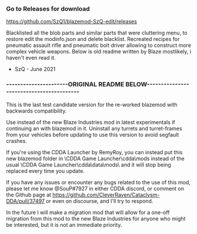 ### Go to Releases for download
https://github.com/SzQ1/blazemod-SzQ-edit/releases

Blacklisted all the blob parts and similar parts that were cluttering menu, to restore edit the modinfo.json and delete blacklist.
Recreated recipes for pneumatic assault rifle and pneumatic bolt driver allowing to construct more complex vehicle weapons.
Below is old readme written by Blaze mostlikely, i haven't even read it.
- SzQ - June 2021
### ----------------------ORIGINAL README BELOW-----------------------------------------

This is the last test candidate version for the re-worked blazemod with backwards compatibility. 

Use instead of the new Blaze Industries mod in latest experimentals if continuing an with blazemod in it. Uninstall any turrets and turret-frames from 
your vehicles before updating to use this version to avoid segfault crashes.

If you're using the CDDA Launcher by RemyRoy, you can instead put this new blazemod folder in \CDDA Game Launcher\cdda\mods instead of the usual
\CDDA Game Launcher\cdda\data\mods\ and it will stop being replaced every time you update.

If you have any issues or encounter any bugs related to the use of this mod, please let me know @SouP#7927 in either CDDA discord, or comment on the Github
page at https://github.com/CleverRaven/Cataclysm-DDA/pull/37497 or even on discourse, and I'll try to respond.

In the future I will make a migration mod that will allow for a one-off migration from this mod to the new Blaze Industries for anyone who might be
interested, but it is not an immediate priority.
